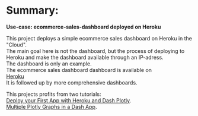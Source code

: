 
# Summary:<br>
<b>Use-case: ecommerce-sales-dashboard deployed on Heroku</b>


<p>
This project deploys a simple ecommerce sales dashboard on Heroku in the "Cloud".<br>
The main goal here is not the dashboard, but the process of deploying to Heroku
and make the dashboard available through an IP-adress.<br>
The dashboard is only an example.<br>
The ecommerce sales dashboard dashboard is available on<br>
<a href="https://sales-dashboard-heroku.herokuapp.com/" target="_blank">Heroku</a> <br>
It is followed up by more comprehensive dashboards.
</p>

<p>
This projects profits from two tutorials:<br>
<a href='https://www.youtube.com/watch?v=b-M2KQ6_bM4' target='blank'> Deploy your First App with Heroku and Dash Plotly</a>.<br>
<a href='https://worldofpython.com/plotly-graphs/' target='blank'>Multiple Plotly Graphs in a Dash App</a>.
</p>
